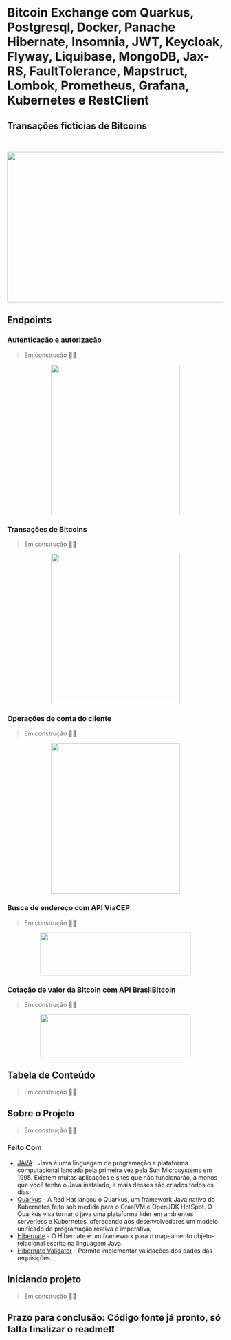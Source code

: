 
<!-- TÍTULO -->
# Bitcoin Exchange com Quarkus, Postgresql, Docker, Panache Hibernate, Insomnia, JWT, Keycloak, Flyway, Liquibase, MongoDB, Jax-RS, FaultTolerance, Mapstruct, Lombok, Prometheus, Grafana, Kubernetes e RestClient
<!-- SUB TÍTULO-->
##  Transações fictícias de Bitcoins

<!-- LOGO -->
<br />
<p align="center">
  <img src="https://github.com/user-attachments/assets/e4626a61-3508-4e2f-a8de-faece3c09723" width="650px" height="350px">
</p>

<!-- DESCRIÇÃO DOS ENDPOINTS-->
## Endpoints
### Autenticação e autorização
> Em construção 🚧🚧
<p align="center">
  <img src="https://github.com/user-attachments/assets/e82f8eb4-3702-4c24-9b38-0dc3ee3dbc0c" width="300px" height="350px">
</p>

### Transações de Bitcoins
> Em construção 🚧🚧
<p align="center">
  <img src="https://github.com/user-attachments/assets/0165038a-b47c-4676-8219-5b47b6daccf7" width="300px" height="350px">
</p>

### Operações de conta do cliente
> Em construção 🚧🚧
<p align="center">
  <img src="https://github.com/user-attachments/assets/ad0c3217-7f9b-44c2-8859-b5c14c4c5842" width="300px" height="350px">
</p>

### Busca de endereço com API ViaCEP
> Em construção 🚧🚧
<p align="center">
  <img src="https://github.com/user-attachments/assets/1ad4acca-6d19-4c8c-b3ae-e4100f3ec53b" width="350px" height="100px">
</p>

### Cotação de valor da Bitcoin com API BrasilBitcoin
> Em construção 🚧🚧
<p align="center">
  <img src="https://github.com/user-attachments/assets/e11f534e-eee0-4545-913c-e28a9cf90f72" width="350px" height="100px">
</p>

<!--  <h1 align="center">
   <img alt="Listar Produtos" title="Listar Produtos" src="./assets/quarkus-logo.png" width="600px" />
</h1>

## Listar Produtos (API)
<h1 align="center">
    <img alt="Listar Produtos" title="Listar Produtos" src="./assets/listar-produtos.png" width="600px" />
</h1>

## Cadastrar Produto (API)
<h1 align="center">
    <img alt="Cadastrar Produto" title="Cadastrar Produto" src="./assets/cadastrar-produto.png" width="600px" />
</h1>  -->

<!-- TABLE OF CONTENTS -->

## Tabela de Conteúdo
> Em construção 🚧🚧

<!-- 
- [Tabela de Conteúdo](#tabela-de-conte%C3%BAdo)
- [Sobre o Projeto](#sobre-o-projeto)
  - [Feito Com](#feito-com)
- [Começando](#come%C3%A7ando)
  - [Pré-requisitos](#pr%C3%A9-requisitos)
  - [Estrutura de Arquivos](#estrutura-de-arquivos)
  - [Instalação](#instala%C3%A7%C3%A3o)
  - [Edição](#edi%C3%A7%C3%A3o)
  - [Publicação](#publica%C3%A7%C3%A3o)
- [Contribuição](#contribui%C3%A7%C3%A3o)
- [Licença](#licen%C3%A7a)
- [Contato](#contato)  -->

<!-- ABOUT THE PROJECT -->

## Sobre o Projeto
> Em construção 🚧🚧


### Feito Com
- [JAVA](https://www.java.com/pt_BR/download/) - Java é uma linguagem de programação e plataforma computacional lançada pela primeira vez pela Sun Microsystems em 1995. Existem muitas aplicações e sites que não funcionarão, a menos que você tenha o Java instalado, e mais desses são criados todos os dias;
- [Quarkus](https://quarkus.io/) - A Red Hat lançou o Quarkus, um framework Java nativo do Kubernetes feito sob medida para o GraalVM e OpenJDK HotSpot. O Quarkus visa tornar o java uma plataforma líder em ambientes serverless e Kubernetes, oferecendo aos desenvolvedores um modelo unificado de programação reativa e imperativa;
- [Hibernate](http://hibernate.org/) - O Hibernate é um framework para o mapeamento objeto-relacional escrito na linguagem Java.
- [Hibernate Validator](https://hibernate.org/validator/) - Permite implementar validações dos dados das requisições

<!-- GETTING STARTED -->

## Iniciando projeto
> Em construção 🚧🚧


## Prazo para conclusão: Código fonte já pronto, só falta finalizar o readme❗❗
